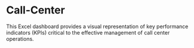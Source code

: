# Call-Center
This Excel dashboard provides a visual representation of key performance indicators (KPIs) critical to the effective management of call center operations.
